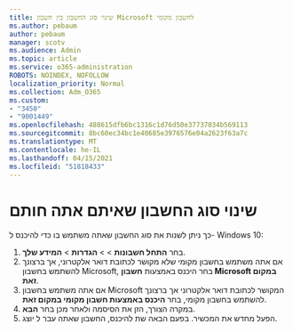 ```yaml
---
title: שינוי סוג החשבון בין חשבון Microsoft לחשבון מקומי
ms.author: pebaum
author: pebaum
manager: scotv
ms.audience: Admin
ms.topic: article
ms.service: o365-administration
ROBOTS: NOINDEX, NOFOLLOW
localization_priority: Normal
ms.collection: Adm_O365
ms.custom:
- "3450"
- "9001449"
ms.openlocfilehash: 488615dfb6bc1316c1d76d50e37737034b569113
ms.sourcegitcommit: 8bc60ec34bc1e40685e3976576e04a2623f63a7c
ms.translationtype: MT
ms.contentlocale: he-IL
ms.lasthandoff: 04/15/2021
ms.locfileid: "51818433"
---
```

# <a name="change-the-account-type-that-you-sign-in-with"></a>שינוי סוג החשבון שאיתם אתה חותם

כך ניתן לשנות את סוג החשבון שאתה משתמש בו כדי להיכנס ל- Windows 10:

1. בחר **התחל חשבונות**  >    >  **הגדרות**  >  **המידע שלך**.
2. אם אתה משתמש בחשבון מקומי שלא מקושר לכתובת דואר אלקטרוני, אך ברצונך להשתמש בחשבון Microsoft, בחר היכנס באמצעות **חשבון Microsoft במקום זאת**.
3. אם אתה משתמש בחשבון Microsoft המקושר לכתובת דואר אלקטרוני אך ברצונך להשתמש בחשבון מקומי, בחר **היכנס באמצעות חשבון מקומי במקום זאת**.
4. במקרה הצורך, הזן את הסיסמה ולאחר מכן בחר **הבא**.
5. הפעל מחדש את המכשיר. בפעם הבאה שת להיכנס, החשבון שאתה עבר ל יוצג.